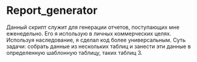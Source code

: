 # Report_generator
Данный скрипт служит для генерации отчетов, поступающих мне еженедельно. Его я использую в личных коммерческих целях. Используя наследование, я сделал код более универсальным. Суть задачи: собрать данные из нескольких таблиц и занести эти данные в определенную шаблонную таблицу, таких таблиц 3.
